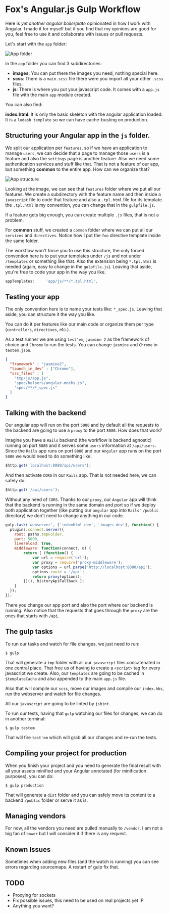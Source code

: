 # Fox's Angular.js Gulp Workflow

Here is *yet another angular boilerplate* opinionated in how I work with Angular. I made it for myself but if you find that my opinions are good for you, feel free to use it and collaborate with issues or pull requests.

Let's start with the `app` folder:

![App folder](http://i.imgur.com/Fppy0Ge.png)

In the `app` folder you can find 3 subdirectories:

* **images**: You can put there the images you need, nothing special here.
* **scss**: There is a `main.scss` file there were you import all your other `.scss` files.
* **js**: There is where you put your javascript code. It comes with a `app.js` file with the main `app` module created.

You can also find:

**index.html**: It is only the basic skeleton with the angular application loaded. It is a `lodash template` so we can have cache-busting on production.

## Structuring your Angular app in the `js` folder.

We split our application per `features`, so if we have an application to manage `users`, we can decide that a page to manage those `users` is a feature and also the `settings` page is another feature. Also we need some authentication services and stuff like that. That is not a feature of our app, but something **common** to the entire app. How can we organize that?

![App structure](http://i.imgur.com/RtlhXuE.png)

Looking at the image, we can see that `features` folder where we put all our features. We create a subdirectory with the feature name and then inside a `javascript` file to code that feature and also a `.tpl.html` file for its template. the `.tpl.html` is my convention, you can change that in the `gulpfile.js`.

If a feature gets big enough, you can create multiple `.js` files, that is not a problem.

For **common** stuff, we created a `common` folder where we can put all our `services` and `directives`. Notice how I put the `foo` directive template inside the same folder.

The workflow won't force you to use this structure, the only forced convention here is to put your templates under `/js` and not under `/templates` or something like that. Also the extension being `*.tpl.html` is needed (again, easy to change in the `gulpfile.js`). Leaving that aside, you're free to code your app in the way you like.

```javascript
appTemplates:     'app/js/**/*.tpl.html',
```

## Testing your app

The only convention here is to name your tests like: `*_spec.js`. Leaving that aside, you can structure it the way you like.

You can do it per features like our main code or organize them per type (`controllers`, `directives`, etc.).

As a test runner we are using `test'em`, `jasmine 2` as the framework of choice and `Chrome` to run the tests. You can change `jasmine` and `Chrome` in `testem.json`.

```json
{
  "framework" : "jasmine2",
  "launch_in_dev" : ["Chrome"],
  "src_files" : [
    "tmp/js/app.js",
    "spec/helpers/angular-mocks.js",
    "spec/**/*_spec.js"
  ]
}
```

## Talking with the backend

Our angular app will run on the port `5000` and by default all the requests to the backend are going to use a `proxy` to the port `8080`. How does that work?

Imagine you have a `Rails` backend (the workflow is backend agnostic) running on port `8080` and it serves some `users` information at `/api/users`. Since the `Rails` app runs on port `8080` and our `Angular` app runs on the port `5000` we would need to do something like:

```javascript
$http.get('localhost:8080/api/users');
```
And then activate `CORS` in our `Rails` app. That is not needed here, we can safely do:

```javascript
$http.get('/api/users');
```
Without any need of `CORS`. Thanks to our `proxy`, our `Angular` app will think that the backend is running in the same domain and port so if we deploy both application together (like putting our `angular` app into `Rails'` `/public` directory) we don't need to change anything in our code.

```javascript
gulp.task('webserver', ['indexHtml-dev', 'images-dev'], function() {
  plugins.connect.server({
    root: paths.tmpFolder,
    port: 5000,
    livereload: true,
    middleware: function(connect, o) {
        return [ (function() {
            var url = require('url');
            var proxy = require('proxy-middleware');
            var options = url.parse('http://localhost:8080/api');
            options.route = '/api';
            return proxy(options);
        })(), historyApiFallback ];
    }
  });
});
```

There you change our app port and also the port where our backend is running. Also notice that the requests that goes through the `proxy` are the ones that starts with `/api`.

## The gulp tasks

To run our tasks and watch for file changes, we just need to run:

```
$ gulp
```

That will generate a `tmp` folder with all our `javascript` files concatenated in one central place. That free us of having to create a `<script>` tag for every javascript we create. Also, our `templates` are going to be cached in `$templateCache` and also appended to the main `app.js` file.

Also that will compile our `scss`, move our images and compile our `index.hbs`, run the webserver and watch for file changes.

All our `javascript` are going to be linted by `jshint`.

To run our tests, having that `gulp` watching our files for changes, we can do in another terminal:

```
$ gulp testem
```
That will fire `test'em` which will grab all our changes and re-run the tests.

## Compiling your project for production

When you finish your project and you need to generate the final result with all your assets minified and your Angular annotated (for minification purposes), you can do:

```
$ gulp production
```

That will generate a `dist` folder and you can safely move its content to a backend `/public` folder or serve it as is.

## Managing vendors

For now, all the vendors you need are pulled manually to `/vendor`. I am not a big fan of `bower` but I will consider it if there is any request.

## Known Issues

Sometimes when adding new files (and the watch is running) you can see errors regarding sourcemaps. A restart of gulp fix that.

## TODO

* Proxying for sockets
* Fix possible issues, this need to be used on real projects yet :P
* Anything you want?
